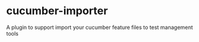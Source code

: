 # cucumber-importer
A plugin to support import your cucumber feature files to test management tools
